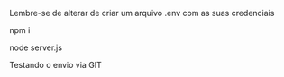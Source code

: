 Lembre-se de alterar de criar um arquivo .env com as suas credenciais

npm i

node server.js

Testando o envio via GIT

